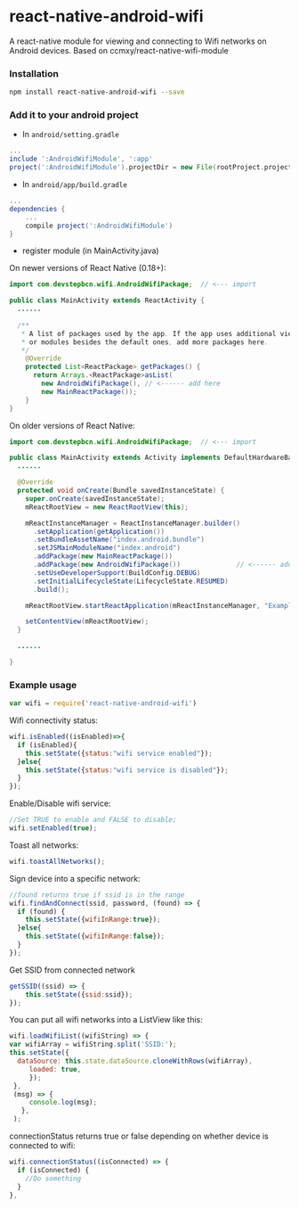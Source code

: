 # react-native-android-wifi

A react-native module for viewing and connecting to Wifi networks on Android devices. 
Based on ccmxy/react-native-wifi-module

### Installation

```bash
npm install react-native-android-wifi --save
```

### Add it to your android project

* In `android/setting.gradle`

```gradle
...
include ':AndroidWifiModule', ':app'
project(':AndroidWifiModule').projectDir = new File(rootProject.projectDir, '../node_modules/react-native-android-wifi')
```

* In `android/app/build.gradle`

```gradle
...
dependencies {
    ...
    compile project(':AndroidWifiModule')
}
```

* register module (in MainActivity.java)

On newer versions of React Native (0.18+):

```java
import com.devstepbcn.wifi.AndroidWifiPackage;  // <--- import

public class MainActivity extends ReactActivity {
  ......
  
  /**
   * A list of packages used by the app. If the app uses additional views
   * or modules besides the default ones, add more packages here.
   */
    @Override
    protected List<ReactPackage> getPackages() {
      return Arrays.<ReactPackage>asList(
        new AndroidWifiPackage(), // <------ add here
        new MainReactPackage());
    }
}
```

On older versions of React Native:

```java
import com.devstepbcn.wifi.AndroidWifiPackage;  // <--- import

public class MainActivity extends Activity implements DefaultHardwareBackBtnHandler {
  ......

  @Override
  protected void onCreate(Bundle savedInstanceState) {
    super.onCreate(savedInstanceState);
    mReactRootView = new ReactRootView(this);

    mReactInstanceManager = ReactInstanceManager.builder()
      .setApplication(getApplication())
      .setBundleAssetName("index.android.bundle")
      .setJSMainModuleName("index.android")
      .addPackage(new MainReactPackage())
      .addPackage(new AndroidWifiPackage())              // <------ add here
      .setUseDeveloperSupport(BuildConfig.DEBUG)
      .setInitialLifecycleState(LifecycleState.RESUMED)
      .build();

    mReactRootView.startReactApplication(mReactInstanceManager, "ExampleRN", null);

    setContentView(mReactRootView);
  }

  ......

}
```

### Example usage

```javascript
var wifi = require('react-native-android-wifi')
```

Wifi connectivity status:
```javascript
wifi.isEnabled((isEnabled)=>{
  if (isEnabled){
    this.setState({status:"wifi service enabled"});
  }else{
    this.setState({status:"wifi service is disabled"});
  }
});
```

Enable/Disable wifi service:
```javascript
//Set TRUE to enable and FALSE to disable; 
wifi.setEnabled(true);
```

Toast all networks:
```javascript
wifi.toastAllNetworks();
```

Sign device into a specific network:
```javascript
//found returns true if ssid is in the range
wifi.findAndConnect(ssid, password, (found) => {
  if (found) {
    this.setState({wifiInRange:true});
  }else{
    this.setState({wifiInRange:false});
  }
});
```

Get SSID from connected network
```javascript
getSSID((ssid) => {
    this.setState({ssid:ssid});
});
```

You can put all wifi networks into a ListView like this:
```javascript
wifi.loadWifiList((wifiString) => {
var wifiArray = wifiString.split('SSID:');
this.setState({
  dataSource: this.state.dataSource.cloneWithRows(wifiArray),
     loaded: true,
     });
 },
 (msg) => {
     console.log(msg);
   },
 );
 ```

connectionStatus returns true or false depending on whether device is connected to wifi:
```javascript
wifi.connectionStatus((isConnected) => {
  if (isConnected) {
    //Do something
  }
},
```

